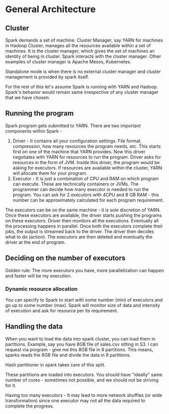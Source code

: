 # General Architecture

## Cluster
Spark demands a set of machine. Cluster Manager, say YARN for machines in Hadoop Cluster, manages all the resources available within a set of machines. It is the cluster manager, which gives the set of machines an identity of being in cluster. Spark interacts with the cluster manager. Other examples of cluster manager is Apache Mesos, Kubernetes.

Standalone mode is when there is no external cluster manager and cluster management is provided by spark itself.

For the rest of this let's assume Spark is running with YARN and Hadoop. Spark's behavior would remain same irrespective of any cluster manager that we have chosen.

## Running the program
Spark program gets submitted to YARN. There are two important components within Spark -
1. Driver - It contains all your configuration settings. File format, compression, how many resources the program needs, etc. This starts first on one of the machine that YARN provides. Now this driver negotiates with YARN for resources to run the program. Driver asks for resources in the form of JVM. Inside this driver, the program would be asking for executors. If resources are available within the cluster, YARN will allocate them for your program.
2. Executor - It is just a combination of CPU and RAM on which program can execute. These are technically containers or JVMs. The programmer can decide how many executor is needed to run the program. You can ask for 2 executors with 4CPU and 8 GB RAM - this number can be approximately calculated for each program requirement.

The executors can be on the same machine - it is sole discretion of YARN. Once these executors are available, the driver starts pushing the programs on these executors. Driver then monitors all the executions. Eventually all the processing happens in parallel. Once both the executors complete their jobs, the output is streamed back to the driver. The driver then decides what to do (action). The executors are then deleted and eventually the driver at the end of program.

## Deciding on the number of executors
Golden rule: The more executors you have, more parallelization can happen and faster will be my execution.

### Dynamic resource allocation
You can specify to Spark to start with some number (min) of executors and go up to some number (max). Spark will monitor size of data and intensity of execution and ask for resource per its requirement.

## Handling the data
When you want to load the data into spark cluster, you can load them in partitions. Example, say you have 8GB file of sales.csv sitting in S3. I can request via program - give me this 8GB file in 8 partitions. This means, sparks reads the 8GB file and divide the data in 8 partitions.

Hash partitioner in spark takes care of this split.

These partitions are loaded into executors. You should have "ideally" same number of cores - sometimes not possible, and we should not be striving for it.

Having too many executors - It may lead to more network shuffles (or wide transformation) since one executor may not all the data required to complete the progress.

